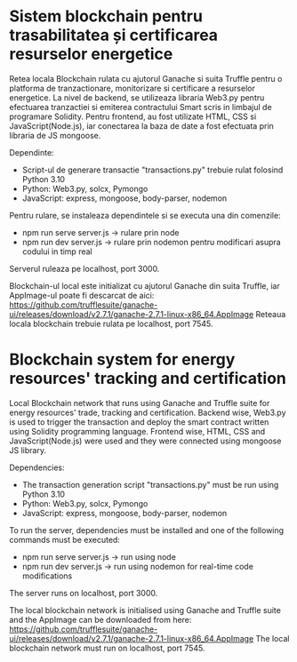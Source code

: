 # Sistem blockchain pentru trasabilitatea și certificarea resurselor energetice
Retea locala Blockchain rulata cu ajutorul Ganache si suita Truffle pentru o platforma de tranzactionare, monitorizare si certificare a resurselor energetice. La nivel de backend, se utilizeaza libraria Web3.py pentru efectuarea tranzactiei si emiterea contractului Smart scris in limbajul de programare Solidity.
Pentru frontend, au fost utilizate HTML, CSS si JavaScript(Node.js), iar conectarea la baza de date a fost efectuata prin libraria de JS mongoose.

Dependinte:
- Script-ul de generare transactie "transactions.py" trebuie rulat folosind Python 3.10
- Python: Web3.py, solcx, Pymongo
- JavaScript: express, mongoose, body-parser, nodemon

Pentru rulare, se instaleaza dependintele si se executa una din comenzile:
- npm run serve server.js -> rulare prin node
- npm run dev server.js -> rulare prin nodemon pentru modificari asupra codului in timp real

Serverul ruleaza pe localhost, port 3000.

Blockchain-ul local este initializat cu ajutorul Ganache din suita Truffle, iar AppImage-ul poate fi descarcat de aici: https://github.com/trufflesuite/ganache-ui/releases/download/v2.7.1/ganache-2.7.1-linux-x86_64.AppImage
Reteaua locala blockchain trebuie rulata pe localhost, port 7545.

# Blockchain system for energy resources' tracking and certification
Local Blockchain network that runs using Ganache and Truffle suite for energy resources' trade, tracking and certification.
Backend wise, Web3.py is used to trigger the transaction and deploy the smart contract written using Solidity programming language.
Frontend wise, HTML, CSS and JavaScript(Node.js) were used and they were connected using mongoose JS library.

Dependencies:
- The transaction generation script "transactions.py" must be run using Python 3.10
- Python: Web3.py, solcx, Pymongo
- JavaScript: express, mongoose, body-parser, nodemon

To run the server, dependencies must be installed and one of the following commands must be executed:
- npm run serve server.js -> run using node
- npm run dev server.js -> run using nodemon for real-time code modifications

The server runs on localhost, port 3000.

The local blockchain network is initialised using Ganache and Truffle suite and the AppImage can be downloaded from here: https://github.com/trufflesuite/ganache-ui/releases/download/v2.7.1/ganache-2.7.1-linux-x86_64.AppImage
The local blockchain network must run on localhost, port 7545.
